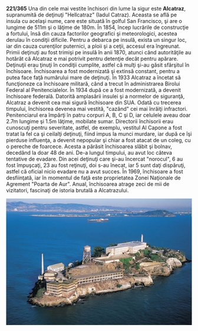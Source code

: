 **221/365** Una din cele mai vestite închisori din lume la sigur este **Alcatraz**, supranumită de deţinuţi "Hellcatraz" (Iadul Catraz). Aceasta se află pe insula cu acelaşi nume, care este situată în golful San Francisco, şi are o lungime de 511m şi o lăţime de 180m. În 1854, încep lucrările de construcţie a fortului, însă din cauza factorilor geografici şi meteorologici, acestea derulau în condiţii dificile. Pentru a debarca pe insulă, exista un singur loc, iar din cauza curenţilor puternici, a ploii şi a ceţii, accesul era îngreunat. Primii deţinuţi au fost trimişi pe insulă în anii 1870, atunci când autorităţile au hotărât că Alcatraz e mai potrivit pentru detenţie decât pentru apărare. Deţinuţii erau ţinuţi în condiţii cumplite, astfel că mulţi şi-au găsit sfârşitul în închisoare.
Închisoarea a fost modernizată şi extinsă constant, pentru a putea face faţă numărului mare de deţinuţi. În 1933 Alcatraz a încetat să funcţioneze ca închisoare militară, când a trecut în administrarea Birolui Federal al Penitencialelor. În 1934 după ce a fost modernizată, a devenit închisoare federală. Datorită amplasării insulei şi a normelor de siguranţă, Alcatraz a devenit cea mai sigură închisoare din SUA. Odată cu trecerea timpului, închisorea devenea mai vestită, "cazând" cei mai înrăiţi infractori. Penitenciarul era împărţi în patru corpuri A, B, C şi D, iar celulele aveau doar 2.7m lungime şi 1.5m lăţime, mobilate sumar. Directorii închisorii erau cunoscuţi pentru severitate, astfel, de exemplu, vestitul Al Capone a fost tratat la fel ca şi ceilalţi deţinuţi, fiind impus la munci murdare, iar după ce îşi pierduse influenţa, a devenit nepopular şi chiar a fost atacat de un coleg, cu o pereche de foarcece. Acesta a părăsit închisoarea slăbit şi bolnav, decedând la doar 48 de ani.
De-a lungul timpului, au avut loc câteva tentative de evadare. Din acei deţinuţi care şi-au încercat "norocul", 6 au fost împuşcaţi, 23 au fost reţinuţi, doi s-au înecat, iar 5 sunt daţi dispăruţi, astfel că oficial nicio evadare nu a avut succes.
În 1969, închisoare a fost desfiinţată, iar în momentul de faţă este proprietatea Zonei Naţionale de Agrement "Poarta de Aur".  Anual, închisoarea atrage zeci de mii de vizitatori, fascinaţi de istoria brutală a Alcatrazului.

![Închisoarea Alcatraz](image-1.jpg)
